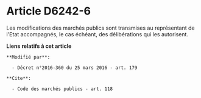 # Article D6242-6

Les modifications des marchés publics sont transmises au représentant de l'Etat accompagnés, le cas échéant, des
délibérations qui les autorisent.

**Liens relatifs à cet article**

	**Modifié par**:

	  - Décret n°2016-360 du 25 mars 2016 - art. 179

	**Cite**:

	  - Code des marchés publics - art. 118
